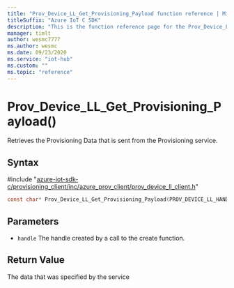 ```yaml
---                             
title: "Prov_Device_LL_Get_Provisioning_Payload function reference | Microsoft Docs" 
titleSuffix: "Azure IoT C SDK"            
description: "This is the function reference page for the Prov_Device_LL_Get_Provisioning_Payload() function in the Azure IoT C SDK. This SDK is used with Azure IoT Hub and Azure IoT Hub Device Provisioning Service"            
manager: timlt                 
author: wesmc7777              
ms.author: wesmc               
ms.date: 09/23/2020                    
ms.service: "iot-hub"             
ms.custom: ""                
ms.topic: "reference"        
---                            
```


# Prov_Device_LL_Get_Provisioning_Payload()

Retrieves the Provisioning Data that is sent from the Provisioning service.

## Syntax

\#include "[azure-iot-sdk-c/provisioning_client/inc/azure_prov_client/prov_device_ll_client.h](../prov-device-ll-client-h.md)"  
```C
const char* Prov_Device_LL_Get_Provisioning_Payload(PROV_DEVICE_LL_HANDLE  MU_C2);
```

## Parameters
* `handle` The handle created by a call to the create function.

## Return Value
The data that was specified by the service

